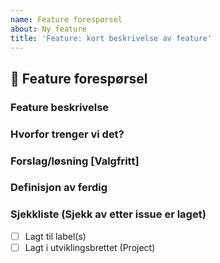 ```yaml
---
name: Feature forespørsel
about: Ny feature
title: 'Feature: kort beskrivelse av feature'
---
```


## 🚀 Feature forespørsel

### Feature beskrivelse

### Hvorfor trenger vi det?

### Forslag/løsning [Valgfritt]

### Definisjon av ferdig

### Sjekkliste (Sjekk av etter issue er laget)

- [ ] Lagt til label(s)
- [ ] Lagt i utviklingsbrettet (Project)
